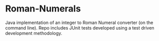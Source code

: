 # Roman-Numerals
Java implementation of an integer to Roman Numeral converter (on the command line).
Repo includes JUnit tests developed using a test driven development methodology.
